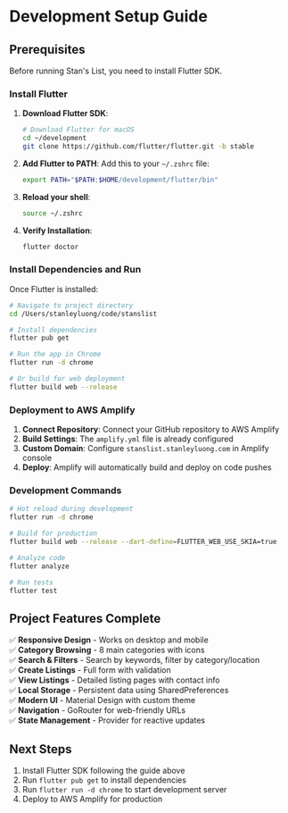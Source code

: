 # Development Setup Guide

## Prerequisites

Before running Stan's List, you need to install Flutter SDK.

### Install Flutter

1. **Download Flutter SDK**:
   ```bash
   # Download Flutter for macOS
   cd ~/development
   git clone https://github.com/flutter/flutter.git -b stable
   ```

2. **Add Flutter to PATH**:
   Add this to your `~/.zshrc` file:
   ```bash
   export PATH="$PATH:$HOME/development/flutter/bin"
   ```

3. **Reload your shell**:
   ```bash
   source ~/.zshrc
   ```

4. **Verify Installation**:
   ```bash
   flutter doctor
   ```

### Install Dependencies and Run

Once Flutter is installed:

```bash
# Navigate to project directory
cd /Users/stanleyluong/code/stanslist

# Install dependencies
flutter pub get

# Run the app in Chrome
flutter run -d chrome

# Or build for web deployment
flutter build web --release
```

### Deployment to AWS Amplify

1. **Connect Repository**: Connect your GitHub repository to AWS Amplify
2. **Build Settings**: The `amplify.yml` file is already configured
3. **Custom Domain**: Configure `stanslist.stanleyluong.com` in Amplify console
4. **Deploy**: Amplify will automatically build and deploy on code pushes

### Development Commands

```bash
# Hot reload during development
flutter run -d chrome

# Build for production
flutter build web --release --dart-define=FLUTTER_WEB_USE_SKIA=true

# Analyze code
flutter analyze

# Run tests
flutter test
```

## Project Features Complete

✅ **Responsive Design** - Works on desktop and mobile  
✅ **Category Browsing** - 8 main categories with icons  
✅ **Search & Filters** - Search by keywords, filter by category/location  
✅ **Create Listings** - Full form with validation  
✅ **View Listings** - Detailed listing pages with contact info  
✅ **Local Storage** - Persistent data using SharedPreferences  
✅ **Modern UI** - Material Design with custom theme  
✅ **Navigation** - GoRouter for web-friendly URLs  
✅ **State Management** - Provider for reactive updates  

## Next Steps

1. Install Flutter SDK following the guide above
2. Run `flutter pub get` to install dependencies
3. Run `flutter run -d chrome` to start development server
4. Deploy to AWS Amplify for production
